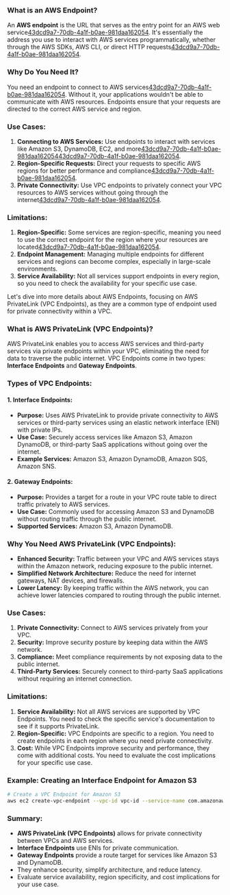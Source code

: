 ### What is an AWS Endpoint?
An **AWS endpoint** is the URL that serves as the entry point for an AWS web service[43dcd9a7-70db-4a1f-b0ae-981daa162054](https://docs.aws.amazon.com/ec2/latest/devguide/ec2-endpoints.html?citationMarker=43dcd9a7-70db-4a1f-b0ae-981daa162054 "1"). It's essentially the address you use to interact with AWS services programmatically, whether through the AWS SDKs, AWS CLI, or direct HTTP requests[43dcd9a7-70db-4a1f-b0ae-981daa162054](https://docs.aws.amazon.com/general/latest/gr/rande.html?citationMarker=43dcd9a7-70db-4a1f-b0ae-981daa162054 "2").

### Why Do You Need It?
You need an endpoint to connect to AWS services[43dcd9a7-70db-4a1f-b0ae-981daa162054](https://docs.aws.amazon.com/general/latest/gr/rande.html?citationMarker=43dcd9a7-70db-4a1f-b0ae-981daa162054 "2"). Without it, your applications wouldn't be able to communicate with AWS resources. Endpoints ensure that your requests are directed to the correct AWS service and region.

### Use Cases:
1. **Connecting to AWS Services:** Use endpoints to interact with services like Amazon S3, DynamoDB, EC2, and more[43dcd9a7-70db-4a1f-b0ae-981daa162054](https://docs.aws.amazon.com/general/latest/gr/rande.html?citationMarker=43dcd9a7-70db-4a1f-b0ae-981daa162054 "2")[43dcd9a7-70db-4a1f-b0ae-981daa162054](https://docs.aws.amazon.com/whitepapers/latest/aws-privatelink/what-are-vpc-endpoints.html?citationMarker=43dcd9a7-70db-4a1f-b0ae-981daa162054 "3").
2. **Region-Specific Requests:** Direct your requests to specific AWS regions for better performance and compliance[43dcd9a7-70db-4a1f-b0ae-981daa162054](https://docs.aws.amazon.com/general/latest/gr/rande.html?citationMarker=43dcd9a7-70db-4a1f-b0ae-981daa162054 "2").
3. **Private Connectivity:** Use VPC endpoints to privately connect your VPC resources to AWS services without going through the internet[43dcd9a7-70db-4a1f-b0ae-981daa162054](https://docs.aws.amazon.com/whitepapers/latest/aws-privatelink/what-are-vpc-endpoints.html?citationMarker=43dcd9a7-70db-4a1f-b0ae-981daa162054 "3").

### Limitations:
1. **Region-Specific:** Some services are region-specific, meaning you need to use the correct endpoint for the region where your resources are located[43dcd9a7-70db-4a1f-b0ae-981daa162054](https://docs.aws.amazon.com/general/latest/gr/rande.html?citationMarker=43dcd9a7-70db-4a1f-b0ae-981daa162054 "2").
2. **Endpoint Management:** Managing multiple endpoints for different services and regions can become complex, especially in large-scale environments.
3. **Service Availability:** Not all services support endpoints in every region, so you need to check the availability for your specific use case.



 Let's dive into more details about AWS Endpoints, focusing on AWS PrivateLink (VPC Endpoints), as they are a common type of endpoint used for private connectivity within a VPC.

### What is AWS PrivateLink (VPC Endpoints)?
AWS PrivateLink enables you to access AWS services and third-party services via private endpoints within your VPC, eliminating the need for data to traverse the public internet. VPC Endpoints come in two types: **Interface Endpoints** and **Gateway Endpoints**.

### Types of VPC Endpoints:

#### 1. **Interface Endpoints:**
- **Purpose:** Uses AWS PrivateLink to provide private connectivity to AWS services or third-party services using an elastic network interface (ENI) with private IPs.
- **Use Case:** Securely access services like Amazon S3, Amazon DynamoDB, or third-party SaaS applications without going over the internet.
- **Example Services:** Amazon S3, Amazon DynamoDB, Amazon SQS, Amazon SNS.

#### 2. **Gateway Endpoints:**
- **Purpose:** Provides a target for a route in your VPC route table to direct traffic privately to AWS services.
- **Use Case:** Commonly used for accessing Amazon S3 and DynamoDB without routing traffic through the public internet.
- **Supported Services:** Amazon S3, Amazon DynamoDB.

### Why You Need AWS PrivateLink (VPC Endpoints):
- **Enhanced Security:** Traffic between your VPC and AWS services stays within the Amazon network, reducing exposure to the public internet.
- **Simplified Network Architecture:** Reduce the need for internet gateways, NAT devices, and firewalls.
- **Lower Latency:** By keeping traffic within the AWS network, you can achieve lower latencies compared to routing through the public internet.

### Use Cases:
1. **Private Connectivity:** Connect to AWS services privately from your VPC.
2. **Security:** Improve security posture by keeping data within the AWS network.
3. **Compliance:** Meet compliance requirements by not exposing data to the public internet.
4. **Third-Party Services:** Securely connect to third-party SaaS applications without requiring an internet connection.

### Limitations:
1. **Service Availability:** Not all AWS services are supported by VPC Endpoints. You need to check the specific service's documentation to see if it supports PrivateLink.
2. **Region-Specific:** VPC Endpoints are specific to a region. You need to create endpoints in each region where you need private connectivity.
3. **Cost:** While VPC Endpoints improve security and performance, they come with additional costs. You need to evaluate the cost implications for your specific use case.

### Example: Creating an Interface Endpoint for Amazon S3
```bash
# Create a VPC Endpoint for Amazon S3
aws ec2 create-vpc-endpoint --vpc-id vpc-id --service-name com.amazonaws.region.s3 --vpc-endpoint-type Interface --subnet-id subnet-id --security-group-ids sg-id
```

### Summary:
- **AWS PrivateLink (VPC Endpoints)** allows for private connectivity between VPCs and AWS services.
- **Interface Endpoints** use ENIs for private communication.
- **Gateway Endpoints** provide a route target for services like Amazon S3 and DynamoDB.
- They enhance security, simplify architecture, and reduce latency.
- Evaluate service availability, region specificity, and cost implications for your use case.

